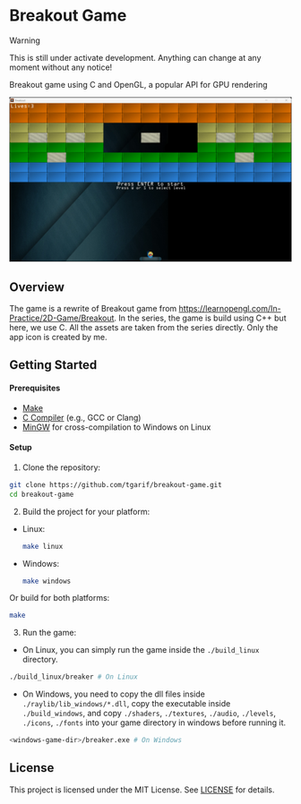 # Breakout Game

> [!WARNING]
> This is still under activate development. Anything can change at any moment without any notice!

Breakout game using C and OpenGL, a popular API for GPU rendering

![screenshot](./screenshot.png)

## Overview

The game is a rewrite of Breakout game from https://learnopengl.com/In-Practice/2D-Game/Breakout.
In the series, the game is build using C++ but here, we use C. All the assets are taken from the series directly.
Only the app icon is created by me.

## Getting Started

#### Prerequisites

- [Make](https://www.gnu.org/software/make/)
- [C Compiler](https://gcc.gnu.org/) (e.g., GCC or Clang)
- [MinGW](https://www.mingw-w64.org/) for cross-compilation to Windows on Linux

#### Setup

1. Clone the repository:

```bash
git clone https://github.com/tgarif/breakout-game.git
cd breakout-game
```

2. Build the project for your platform:

- Linux:

  ```bash
  make linux
  ```

- Windows:

  ```bash
  make windows
  ```

Or build for both platforms:

```bash
make
```

3. Run the game:

- On Linux, you can simply run the game inside the `./build_linux` directory.

```bash
./build_linux/breaker # On Linux
```

- On Windows, you need to copy the dll files inside `./raylib/lib_windows/*.dll`, copy the executable inside `./build_windows`,
  and copy `./shaders`, `./textures`, `./audio`, `./levels`, `./icons`, `./fonts` into your game directory in windows before running it.

```bash
<windows-game-dir>/breaker.exe # On Windows
```

## License

This project is licensed under the MIT License. See [LICENSE](./LICENSE) for details.
